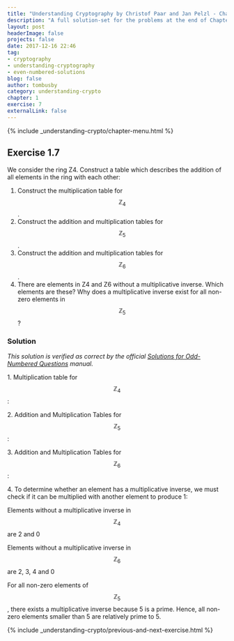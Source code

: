 ```yaml
---
title: "Understanding Cryptography by Christof Paar and Jan Pelzl - Chapter 1 Solutions - Ex1.7"
description: "A full solution-set for the problems at the end of Chapter 1 of Understanding Cryptography"
layout: post
headerImage: false
projects: false
date: 2017-12-16 22:46
tag:
- cryptography
- understanding-cryptography
- even-numbered-solutions
blog: false
author: tombusby
category: understanding-crypto
chapter: 1
exercise: 7
externalLink: false
---
```


{% include _understanding-crypto/chapter-menu.html %}

## Exercise 1.7

We consider the ring Z4. Construct a table which describes the addition of all
elements in the ring with each other:

1. Construct the multiplication table for $$\mathbb{Z}_4$$.
2. Construct the addition and multiplication tables for $$\mathbb{Z}_5$$.
3. Construct the addition and multiplication tables for $$\mathbb{Z}_6$$.
4. There are elements in Z4 and Z6 without a multiplicative inverse. Which elements are these? Why does a multiplicative inverse exist for all non-zero elements in $$\mathbb{Z}_5$$?

### Solution

*This solution is verified as correct by the official [Solutions for Odd-Numbered Questions](http://wiki.crypto.rub.de/Buch/en/download/Understanding_Cryptography_Odd_Solutions.pdf) manual.*

1\. Multiplication table for $$\mathbb{Z}_4$$:

<div style="text-align: center;">
<script type="math/tex">
\begin{array}{c|c c c c}
\times & \text{0} & \text{1} & \text{2} & \text{3} \\ \hline
\text{0} & 0 & 0 & 0 & 0 \\
\text{1} & 0 & 1 & 2 & 3 \\
\text{2} & 0 & 2 & 0 & 2 \\
\text{3} & 0 & 3 & 2 & 1 \\
\end{array}
</script>
</div>

2\. Addition and Multiplication Tables for $$\mathbb{Z}_5$$:

<div style="text-align: center;">
<script type="math/tex">
\begin{array}{c|c c c c c}
+ & \text{0} & \text{1} & \text{2} & \text{3} & \text{4} \\ \hline
\text{0} & 0 & 1 & 2 & 3 & 4 \\
\text{1} & 1 & 2 & 3 & 4 & 0 \\
\text{2} & 2 & 3 & 4 & 0 & 1 \\
\text{3} & 3 & 4 & 0 & 1 & 2 \\
\text{4} & 4 & 0 & 1 & 2 & 3 \\
\end{array}
</script>
&#32;
<script type="math/tex">
\begin{array}{c|c c c c c}
\times & \text{0} & \text{1} & \text{2} & \text{3} & \text{4} \\ \hline
\text{0} & 0 & 0 & 0 & 0 & 0 \\
\text{1} & 0 & 1 & 2 & 3 & 4 \\
\text{2} & 0 & 2 & 4 & 1 & 3 \\
\text{3} & 0 & 3 & 1 & 4 & 2 \\
\text{4} & 0 & 4 & 3 & 2 & 1 \\
\end{array}
</script>
</div>

3\. Addition and Multiplication Tables for $$\mathbb{Z}_6$$:

<div style="text-align: center;">
<script type="math/tex">
\begin{array}{c|c c c c c c}
+ & \text{0} & \text{1} & \text{2} & \text{3} & \text{4} & \text{5} \\ \hline
\text{0} & 0 & 1 & 2 & 3 & 4 & 5 \\
\text{1} & 1 & 2 & 3 & 4 & 5 & 0 \\
\text{2} & 2 & 3 & 4 & 5 & 0 & 1 \\
\text{3} & 3 & 4 & 5 & 0 & 1 & 2 \\
\text{4} & 4 & 5 & 0 & 1 & 2 & 3 \\
\text{4} & 5 & 0 & 1 & 2 & 3 & 4 \\
\end{array}
</script>
&#32;
<script type="math/tex">
\begin{array}{c|c c c c c c}
\times & \text{0} & \text{1} & \text{2} & \text{3} & \text{4} & \text{5} \\ \hline
\text{0} & 0 & 0 & 0 & 0 & 0 & 0 \\
\text{1} & 0 & 1 & 2 & 3 & 4 & 5 \\
\text{2} & 0 & 2 & 4 & 0 & 2 & 4 \\
\text{3} & 0 & 3 & 0 & 3 & 0 & 3 \\
\text{4} & 0 & 4 & 2 & 0 & 4 & 2 \\
\text{5} & 0 & 5 & 4 & 3 & 2 & 1 \\
\end{array}
</script>
</div>

4\. To determine whether an element has a multiplicative inverse, we must check if it can be multiplied with another element to produce 1:

Elements without a multiplicative inverse in $$\mathbb{Z}_4$$ are 2 and 0

Elements without a multiplicative inverse in $$\mathbb{Z}_6$$ are 2, 3, 4 and 0

For all non-zero elements of $$\mathbb{Z}_5$$, there exists a multiplicative inverse because 5 is a prime. Hence, all non-zero elements smaller than 5 are relatively prime to 5.

{% include _understanding-crypto/previous-and-next-exercise.html %}

